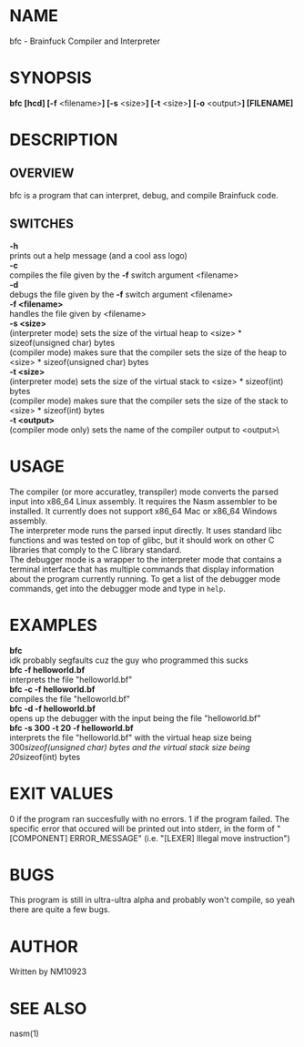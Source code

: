 # NAME
bfc - Brainfuck Compiler and Interpreter
# SYNOPSIS
**bfc [hcd] [-f** \<filename\>**] [-s** \<size\>**] [-t** \<size\>**] [-o** \<output\>**] [FILENAME]**
# DESCRIPTION
## OVERVIEW
bfc is a program that can interpret, debug, and compile Brainfuck code.
## SWITCHES
**-h**\
    prints out a help message (and a cool ass logo)\
**-c**\
    compiles the file given by the **-f** switch argument \<filename\>\
**-d**\
    debugs the file given by the **-f** switch argument \<filename\>\
**-f \<filename\>**\
    handles the file given by \<filename\>\
**-s \<size\>**\
    (interpreter mode) sets the size of the virtual heap to \<size\> * sizeof(unsigned char) bytes\
    (compiler mode) makes sure that the compiler sets the size of the heap to \<size\> * sizeof(unsigned char) bytes\
**-t \<size\>**\
    (interpreter mode) sets the size of the virtual stack to \<size\> * sizeof(int) bytes\
    (compiler mode) makes sure that the compiler sets the size of the stack to \<size\> * sizeof(int) bytes\
**-t \<output\>**\
    (compiler mode only) sets the name of the compiler output to \<output\>\
# USAGE
The compiler (or more accuratley, transpiler) mode converts the parsed input into x86\_64 Linux assembly. It requires the Nasm assembler to be installed. It currently does not support x86\_64 Mac or x86\_64 Windows assembly.\
The interpreter mode runs the parsed input directly. It uses standard libc functions and was tested on top of glibc, but it should work on other C libraries that comply to the C library standard.\
The debugger mode is a wrapper to the interpreter mode that contains a terminal interface that has multiple commands that display information about the program currently running. To get a list of the debugger mode commands, get into the debugger mode and type in `help`.
# EXAMPLES
**bfc**\
    idk probably segfaults cuz the guy who programmed this sucks\
**bfc -f helloworld.bf**\
    interprets the file "helloworld.bf"\
**bfc -c -f helloworld.bf**\
    compiles the file "helloworld.bf"\
**bfc -d -f helloworld.bf**\
    opens up the debugger with the input being the file "helloworld.bf"\
**bfc -s 300 -t 20 -f helloworld.bf**\
    interprets the file "helloworld.bf" with the virtual heap size being 300*sizeof(unsigned char) bytes and the virtual stack size being 20*sizeof(int) bytes
# EXIT VALUES
0 if the program ran succesfully with no errors.
1 if the program failed. The specific error that occured will be printed out into stderr, in the form of "[COMPONENT] ERROR\_MESSAGE" (i.e. "[LEXER] Illegal move instruction")
# BUGS
This program is still in ultra-ultra alpha and probably won't compile, so yeah there are quite a few bugs.
# AUTHOR
Written by NM10923
# SEE ALSO
nasm(1)
